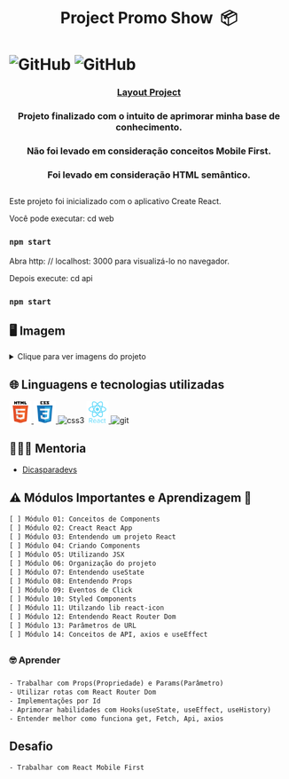 <h1 align="center">Project Promo Show &nbsp📦<h1/>

  <img alt="GitHub" src="https://img.shields.io/github/license/jveiiga/project-promo-show?color=9cf&label=license">
  <img alt="GitHub" src="https://shields.io/badge/jveiiga-project--promo--show-9cf">
 
<h3 align="center"><a href="https://www.youtube.com/watch?v=dKtvxPmAyXs&list=PLv2oOZboUtKMMszyFDrMz-cVs4pKqDssM&index=3&t=2008s" target="_blank">Layout Project</a><h3/> 
<h3 align="center">Projeto finalizado com o intuito de aprimorar minha base de conhecimento.<h3/>
<h3 align="center">Não foi levado em consideração conceitos Mobile First.<h3/>
<h3 align="center">Foi levado em consideração HTML semântico.<h3/>
  
##
  
Este projeto foi inicializado com o aplicativo Create React.

Você pode executar: cd web
### `npm start`
Abra http: // localhost: 3000 para visualizá-lo no navegador.
  
Depois execute: cd api
### `npm start`
##
   
## 🖥  Imagem

<details>
  
<summary>Clique para ver imagens do projeto</summary>
  
![Captura de Tela 2021-10-06 às 21 48 15](https://user-images.githubusercontent.com/57195630/136303850-5b74f76c-b124-4389-be59-47a2d6f6590f.png)
![Captura de Tela 2021-10-06 às 21 48 59](https://user-images.githubusercontent.com/57195630/136303868-f230666b-b253-4420-a069-ae19a7474238.png)
![Captura de Tela 2021-10-06 às 21 49 15](https://user-images.githubusercontent.com/57195630/136303877-0102c60b-476d-42f9-8f03-79aa30a6857e.png)
![Captura de Tela 2021-10-06 às 21 54 53](https://user-images.githubusercontent.com/57195630/136303880-a0057e28-195a-4c5d-960a-805ebfdedcad.png)

</details>  
  
##
  
## 🌐 Linguagens e tecnologias utilizadas

<a href="https://github.com/jveiiga/project-anima/blob/main/index.html" target="_blank"> <img src="https://raw.githubusercontent.com/devicons/devicon/master/icons/html5/html5-original-wordmark.svg"  alt="html5" width="40" height="40" /> <a/> 
<a href="https://github.com/jveiiga/project-anima/blob/main/style.css" target="_blank"> <img src="https://raw.githubusercontent.com/devicons/devicon/master/icons/css3/css3-original-wordmark.svg" alt="css3" width="40" height="40" /> </a> <img src="https://miro.medium.com/max/318/1*p1TndLk3UsGPBsM7qHPZIw.png" alt="css3" width="50" height="40"/>
<a href="" target="_blank"> <img src="https://raw.githubusercontent.com/devicons/devicon/master/icons/react/react-original-wordmark.svg" alt="figma" width="40" height="40" /> </a>
<img src="https://www.vectorlogo.zone/logos/git-scm/git-scm-icon.svg" alt="git" width="40" height="40"/> 

## 👨🏻‍🏫 Mentoria

- <a href="https://github.com/felipemotarocha">Dicasparadevs<a/>

## ⚠️ Módulos Importantes e Aprendizagem 🌱 
    [ ] Módulo 01: Conceitos de Components
    [ ] Módulo 02: Creact React App
    [ ] Módulo 03: Entendendo um projeto React
    [ ] Módulo 04: Criando Components
    [ ] Módulo 05: Utilizando JSX
    [ ] Módulo 06: Organização do projeto
    [ ] Módulo 07: Entendendo useState
    [ ] Módulo 08: Entendendo Props
    [ ] Módulo 09: Eventos de Click 
    [ ] Módulo 10: Styled Components
    [ ] Módulo 11: Utilzando lib react-icon
    [ ] Módulo 12: Entendendo React Router Dom
    [ ] Módulo 13: Parâmetros de URL
    [ ] Módulo 14: Conceitos de API, axios e useEffect
 
 ## 
 ## <h3>🤓 Aprender<h3/>
 
    - Trabalhar com Props(Propriedade) e Params(Parâmetro)
    - Utilizar rotas com React Router Dom
    - Implementações por Id
    - Aprimorar habilidades com Hooks(useState, useEffect, useHistory)
    - Entender melhor como funciona get, Fetch, Api, axios
    
 ## Desafio
    - Trabalhar com React Mobile First
   
  

